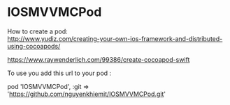 # IOSMVVMCPod

How to create a pod:<br>
http://www.yudiz.com/creating-your-own-ios-framework-and-distributed-using-cocoapods/

https://www.raywenderlich.com/99386/create-cocoapod-swift

To use you add this url to your pod : 

 pod 'IOSMVVMCPod', :git => 'https://github.com/nguyenkhiemit/IOSMVVMCPod.git'
